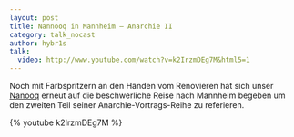 ```yaml
---
layout: post
title: Nannooq in Mannheim – Anarchie II
category: talk_nocast
author: hybr1s
talk:
  video: http://www.youtube.com/watch?v=k2IrzmDEg7M&html5=1
---
```

Noch mit Farbspritzern an den Händen vom Renovieren hat sich unser [Nanooq](http://hasi.it/wiki/Benutzer:Nanooq) erneut auf die beschwerliche Reise nach Mannheim begeben um den zweiten Teil seiner Anarchie-Vortrags-Reihe zu referieren.
<!-- break -->

{% youtube k2IrzmDEg7M %}

